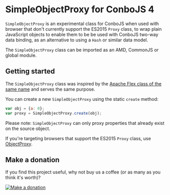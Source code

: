 # SimpleObjectProxy for ConboJS 4

`SimpleObjectProxy` is an experimental class for ConboJS when used with browser that don't currently support the ES2015 `Proxy` class, to wrap plain JavaScript objects to enable them to be be used with ConboJS two-way data binding, as an alternative to using a `Hash` or similar data model.

The `SimpleObjectProxy` class can be imported as an AMD, CommonJS or global module.

## Getting started

The `SimpleObjectProxy` class was inspired by the [Apache Flex class of the same name](https://flex.apache.org/asdoc/mx/utils/ObjectProxy.html) and serves the same purpose.

You can create a new `SimpleObjectProxy` using the static `create` method:

```javascript
var obj = {a: 0};
var proxy = SimpleObjectProxy.create(obj);
```

Please note: `SimpleObjectProxy` can only proxy properties that already exist on the source object.

If you're targeting browsers that support the ES2015 `Proxy` class, use [ObjectProxy](https://github.com/conbojs/conbo-objectproxy).

Make a donation
---------------

If you find this project useful, why not buy us a coffee (or as many as you think it's worth)?

[![Make a donation](https://www.paypalobjects.com/en_US/GB/i/btn/btn_donateCC_LG.gif)](http://bit.ly/2VmkLdY)

